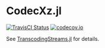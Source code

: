 # CodecXz.jl

[![TravisCI Status][travisci-img]][travisci-url]
[![codecov.io][codecov-img]][codecov-url]

See [TranscodingStreams.jl](https://github.com/bicycle1885/TranscodingStreams.jl) for details.

[travisci-img]: https://travis-ci.org/bicycle1885/CodecXz.jl.svg?branch=master
[travisci-url]: https://travis-ci.org/bicycle1885/CodecXz.jl
[codecov-img]: http://codecov.io/github/bicycle1885/CodecXz.jl/coverage.svg?branch=master
[codecov-url]: http://codecov.io/github/bicycle1885/CodecXz.jl?branch=master
